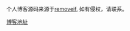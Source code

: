 个人博客源码来源于[removeif](https://github.com/removeif/hexo-theme-amazing/blob/master/README.md#开始部分配置), 如有侵权，请联系。

[博客地址](https://lx807.github.io/)
